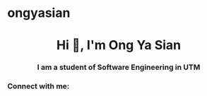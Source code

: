 # ongyasian
<h1 align="center">Hi 👋, I'm Ong Ya Sian</h1>
<h3 align="center">I am a student of Software Engineering in UTM</h3>

<h3 align="left">Connect with me:</h3>
<p align="left">
</p>
